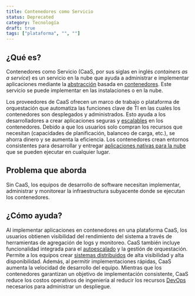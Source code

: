 ```yaml
---
title: Contenedores como Servicio
status: Deprecated
category: Tecnología
draft: true
tags: ["plataforma", "", ""]
---
```


## ¿Qué es? 

Contenedores como Servicio (CaaS, por sus siglas en inglés _containers as a service_) es un servicio en la nube que ayuda a administrar e implementar aplicaciones
mediante la [abstracción](/es/abstraction/) basada en [contenedores](/es/container/).
Este servicio se puede implementar en las instalaciones o en la nube. 

Los proveedores de CaaS ofrecen un marco de trabajo o plataforma de orquestación que
automatiza las funciones clave de TI en las cuales los contenedores son desplegados y administrados.
Esto ayuda a los desarrolladores a crear aplicaciones seguras y [escalables](/es/scalability/) en los contenedores.
Debido a que los usuarios solo compran los recursos que necesitan (capacidades de planificación, balanceo de carga, etc.),
se ahorra dinero y se aumenta la eficiencia.
Los contenedores crean entornos consistentes para desarrollar y
entregar [aplicaciones nativas para la nube](/es/cloud-native-apps/) que se pueden ejecutar en cualquier lugar.

## Problema que aborda

Sin CaaS, los equipos de desarrollo de software necesitan implementar, administrar y monitorear 
la infraestructura subyacente donde se ejecutan los contenedores. 

## ¿Cómo ayuda?

Al implementar aplicaciones en contenedores en una plataforma CaaS,
los usuarios obtienen visibilidad del rendimiento del sistema a través de herramientas de agregación de logs y monitoreo.
CaaS también incluye funcionalidad integrada para el [autoescalado](/es/auto-scaling/) y la gestión de orquestación.
Permite a los equipos crear [sistemas distribuidos](/es/distributed-systems/) de alta visibilidad y alta disponibilidad.
Además, al permitir implementaciones rápidas, CaaS aumenta la velocidad de desarrollo del equipo.
Mientras que los contenedores garantizan un objetivo de implementación consistente,
CaaS reduce los costos operativos de ingeniería
al reducir los recursos [DevOps](/es/devops/) necesarios para administrar un despliegue.
